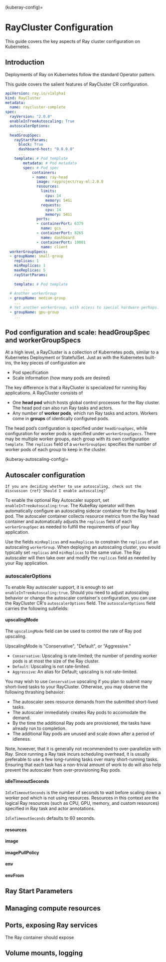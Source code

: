(kuberay-config)=

# RayCluster Configuration

This guide covers the key aspects of Ray cluster configuration on Kubernetes.

## Introduction

Deployments of Ray on Kubernetes follow the standard Operator pattern.

This guide covers the salient features of RayCluster CR configuration.

```yaml
apiVersion: ray.io/v1alpha1
kind: RayCluster
metadata:
  name: raycluster-complete
spec:
  rayVersion: "2.0.0"
  enableInTreeAutoscaling: True
  autoscalerOptions:
     ...
  headGroupSpec:
    rayStartParams:
      block: True
      dashboard-host: "0.0.0.0"
      ...
    template: # Pod template
        metadata: # Pod metadata
        spec: # Pod spec
            containers:
            - name: ray-head
              image: rayproject/ray-ml:2.0.0
              resources:
                limits:
                  cpu: 14
                  memory: 54Gi
                requests:
                  cpu: 14
                  memory: 54Gi
              ports:
              - containerPort: 6379
                name: gcs
              - containerPort: 8265
                name: dashboard
              - containerPort: 10001
                name: client
  workerGroupSpecs:
  - groupName: small-group
    replicas: 1
    minReplicas: 1
    maxReplicas: 5
    rayStartParams:
        ...
    template: # Pod template
        ...
  # Another workerGroup
  - groupName: medium-group
    ...
  # Yet another workerGroup, with access to special hardware perhaps.
  - groupName: gpu-group
    ...
```

## Pod configuration and scale: headGroupSpec and workerGroupSpecs

At a high level, a RayCluster is a collection of Kubernetes pods, similar to a Kubernetes Deployment or StatefulSet.
Just as with the Kubernetes built-ins, the key pieces of configuration are
* Pod specification
* Scale information (how many pods are desired)

The key difference is that a RayCluster is specialized for running Ray applications.
A RayCluster consists of

* One **head pod** which hosts global control processes for the Ray cluster. The head pod can also run Ray tasks and actors.
* Any number of **worker pods**, which run Ray tasks and actors. Workers come in **groups** of identically configured pods.

The head pod’s configuration is
specified under `headGroupSpec`, while configuration for worker pods is
specified under `workerGroupSpecs`. There may be multiple worker groups,
each group with its own configuration `template`. The `replicas` field
of a `workerGroupSpec` specifies the number of worker pods of each group to
keep in the cluster.

(kuberay-autoscaling-config)=
## Autoscaler configuration
```{note}
If you are deciding whether to use autoscaling, check out the discussion {ref}`Should I enable autoscaling?`
```
To enable the optional Ray Autoscaler support, set `enableInTreeAutoscaling:true`.
The KubeRay operator will then automatically configure an autoscaling sidecar container
for the Ray head pod. The autoscaler container collects resource metrics from the Ray head container
and automatically adjusts the `replicas` field of each `workerGroupSpec` as needed to fulfill
the requirements of your Ray application.

Use the fields `minReplicas` and `maxReplicas` to constrain the `replicas` of an autoscaling
`workerGroup`. When deploying an autoscaling cluster, you would typically set `replicas` and `minReplicas` to the same value.
The Ray autoscaler will then take over and modify the `replicas` field as needed by
your Ray application.

### autoscalerOptions
To enable Ray autoscaler support, it is enough to set `enableInTreeAutoscaling:true`.
Should you need to adjust autoscaling behavior or change the autoscaler container's configuration,
you can use the RayCluster CR's `autoscalerOptions` field. The `autoscalerOptions` field
carries the following subfields:

#### upscalingMode
The `upscalingMode` field can be used to control the rate of Ray pod upscaling.

UpscalingMode is "Conservative", "Default", or "Aggressive."
- `Conservative`: Upscaling is rate-limited; the number of pending worker pods is at most the size of the Ray cluster.
- `Default`: Upscaling is not rate-limited.
- `Aggressive`: An alias for Default; upscaling is not rate-limited.

You may wish to use `Conservative` upscaling if you plan to submit many short-lived tasks
to your RayCluster. Otherwise, you may observe the following thrashing behavior:
- The autoscaler sees resource demands from the submitted short-lived tasks.
- The autoscaler immediately creates Ray pods to accomodate the demand.
- By the time the additional Ray pods are provisioned, the tasks have already run to completion.
- The additional Ray pods are unused and scale down after a period of idleness.

Note, however, that it is generally not recommended to over-parallelize with Ray.
Since running a Ray task incurs scheduling overhead, it is usually preferable to use
a few long-running tasks over many short-running tasks. Ensuring that each task has
a non-trivial amount of work to do will also help prevent the autoscaler from over-provisioning
Ray pods.

#### idleTimeoutSeconds
`IdleTimeoutSeconds` is the number of seconds to wait before scaling down a worker pod
which is not using resources. Resources in this context are the logical Ray resources
(such as CPU, GPU, memory, and custom resources) specified in Ray task and actor annotations.

`IdleTimeoutSeconds` defaults to 60 seconds.

#### resources

#### image

#### imagePullPolicy

#### env

#### envFrom

## Ray Start Parameters

## Managing compute resources

## Ports, exposing Ray services
The Ray container should expose

## Volume mounts, logging

